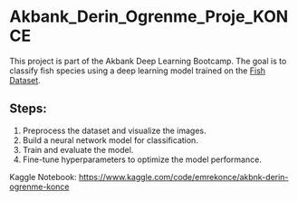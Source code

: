 # Akbank_Derin_Ogrenme_Proje_KONCE

This project is part of the Akbank Deep Learning Bootcamp. The goal is to classify fish species using a deep learning model trained on the [Fish Dataset](https://www.kaggle.com/datasets/crowww/a-large-scale-fish-dataset).

## Steps:
1. Preprocess the dataset and visualize the images.
2. Build a neural network model for classification.
3. Train and evaluate the model.
4. Fine-tune hyperparameters to optimize the model performance.

Kaggle Notebook: https://www.kaggle.com/code/emrekonce/akbnk-derin-ogrenme-konce
